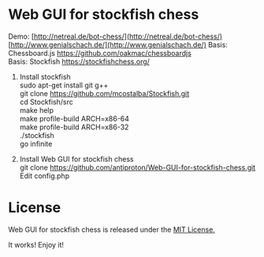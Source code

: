 Web GUI for stockfish chess
===========================
Demo:
[http://netreal.de/bot-chess/](http://netreal.de/bot-chess/)<br />
[http://www.genialschach.de/](http://www.genialschach.de/)
Basis: Chessboard.js
https://github.com/oakmac/chessboardjs<br />
Basis: Stockfish
https://stockfishchess.org/<br />
1) Install stockfish<br />
sudo apt-get install git g++<br />
git clone https://github.com/mcostalba/Stockfish.git<br />
cd Stockfish/src<br />
make help<br />
make profile-build ARCH=x86-64<br />
make profile-build ARCH=x86-32<br />
./stockfish<br />
go infinite<br />

2) Install Web GUI for stockfish chess<br />
git clone https://github.com/antiproton/Web-GUI-for-stockfish-chess.git<br />
Edit config.php<br />

License
=======
Web GUI for stockfish chess is released under the [MIT License.](https://github.com/antiproton/Web-GUI-for-stockfish-chess/blob/master/LICENSE)


It works! Enjoy it!<br />
